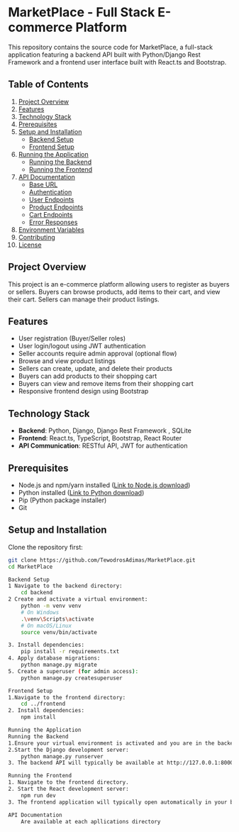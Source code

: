 # MarketPlace - Full Stack E-commerce Platform

This repository contains the source code for MarketPlace, a full-stack application featuring a backend API built with Python/Django Rest Framework and a frontend user interface built with React.ts and Bootstrap.

## Table of Contents

1.  [Project Overview](#project-overview)
2.  [Features](#features)
3.  [Technology Stack](#technology-stack)
4.  [Prerequisites](#prerequisites)
5.  [Setup and Installation](#setup-and-installation)
    *   [Backend Setup](#backend-setup)
    *   [Frontend Setup](#frontend-setup)
6.  [Running the Application](#running-the-application)
    *   [Running the Backend](#running-the-backend)
    *   [Running the Frontend](#running-the-frontend)
7.  [API Documentation](#api-documentation)
    *   [Base URL](#base-url)
    *   [Authentication](#authentication)
    *   [User Endpoints](#user-endpoints)
    *   [Product Endpoints](#product-endpoints)
    *   [Cart Endpoints](#cart-endpoints)
    *   [Error Responses](#error-responses)
8.  [Environment Variables](#environment-variables)
9.  [Contributing](#contributing)
10. [License](#license)

## Project Overview

 This project is an e-commerce platform allowing users to register as buyers or sellers. Buyers can browse products, add items to their cart, and view their cart. Sellers can manage their product listings.

## Features

*   User registration (Buyer/Seller roles)
*   User login/logout using JWT authentication
*   Seller accounts require admin approval (optional flow)
*   Browse and view product listings
*   Sellers can create, update, and delete their products
*   Buyers can add products to their shopping cart
*   Buyers can view and remove items from their shopping cart
*   Responsive frontend design using Bootstrap

## Technology Stack

*   **Backend**:  Python, Django, Django Rest Framework , SQLite
*   **Frontend**: React.ts, TypeScript, Bootstrap, React Router
*   **API Communication**: RESTful API, JWT for authentication

## Prerequisites

*   Node.js and npm/yarn installed ([Link to Node.js download](https://nodejs.org/))
*   Python installed ([Link to Python download](https://www.python.org/))
*   Pip (Python package installer)
*   Git

## Setup and Installation

Clone the repository first:

```bash
git clone https://github.com/TewodrosAdimas/MarketPlace.git
cd MarketPlace

Backend Setup
1 Navigate to the backend directory:
    cd backend 
2 Create and activate a virtual environment:
    python -m venv venv
    # On Windows
    .\venv\Scripts\activate
    # On macOS/Linux
    source venv/bin/activate

3. Install dependencies:
    pip install -r requirements.txt
4. Apply database migrations:
    python manage.py migrate
5. Create a superuser (for admin access):
    python manage.py createsuperuser

Frontend Setup
1.Navigate to the frontend directory:  
    cd ../frontend 
2. Install dependencies:
    npm install

Running the Application
Running the Backend
1.Ensure your virtual environment is activated and you are in the backend directory.
2.Start the Django development server:
    python manage.py runserver
3. The backend API will typically be available at http://127.0.0.1:8000.

Running the Frontend
1. Navigate to the frontend directory.
2. Start the React development server:
    npm run dev
3. The frontend application will typically open automatically in your browser at http://localhost:3000.

API Documentation
    Are available at each apllications directory